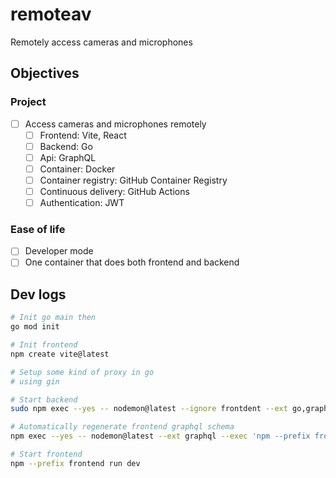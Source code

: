 # remoteav

Remotely access cameras and microphones

## Objectives

### Project

- [ ] Access cameras and microphones remotely
  - [ ] Frontend: Vite, React
  - [ ] Backend: Go
  - [ ] Api: GraphQL
  - [ ] Container: Docker
  - [ ] Container registry: GitHub Container Registry
  - [ ] Continuous delivery: GitHub Actions
  - [ ] Authentication: JWT

### Ease of life

- [ ] Developer mode
- [ ] One container that does both frontend and backend

## Dev logs

```bash
# Init go main then
go mod init

# Init frontend
npm create vite@latest

# Setup some kind of proxy in go
# using gin

# Start backend
sudo npm exec --yes -- nodemon@latest --ignore frontdent --ext go,graphql,html --exec 'sudo fuser -k 7777/tcp; sudo env "PATH=$PATH" go run . || false'

# Automatically regenerate frontend graphql schema
npm exec --yes -- nodemon@latest --ext graphql --exec 'npm --prefix frontend run graphql-codegen'

# Start frontend
npm --prefix frontend run dev
```
